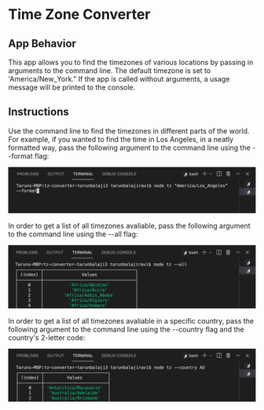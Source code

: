 # Time Zone Converter

## App Behavior

This app allows you to find the timezones of various locations by passing in arguments to the command line. The default timezone is set to 'America/New_York." If the app is called without arguments, a usage message will be printed to the console.

## Instructions

Use the command line to find the timezones in different parts of the world. For example, if you wanted to find the time in Los Angeles, in a neatly formatted way, pass the following argument to the command line using the --format flag:

![command line screenshot](images/usage_1.png)

In order to get a list of all timezones avaliable, pass the following argument to the command line using the --all flag:

![command line screenshot](images/usage_2.png)

In order to get a list of all timezones avaliable in a specific country, pass the following argument to the command line using the --country flag and the country's 2-letter code:

![command line screenshot](images/usage_3.png)
